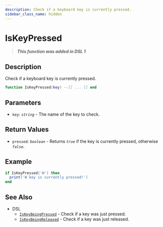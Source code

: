 ```yaml
---
description: Check if a keyboard key is currently pressed.
sidebar_class_name: hidden
---
```


# IsKeyPressed

> **_This function was added in DSL 1_**

## Description

Check if a keyboard key is currently pressed.

```lua
function IsKeyPressed(key) --[[ ... ]] end
```

## Parameters

- `key`: _`string`_ - The name of the key to check.

## Return Values

- `pressed`: _`boolean`_ - Returns _`true`_ if the key is currently pressed, otherwise _`false`_.

## Example

```lua
if IsKeyPressed('W') then
  print('W key is currently pressed!')
end
```

## See Also

- DSL
  - [`IsKeyBeingPressed`](./IsKeyBeingPressed) - Check if a key was just pressed.
  - [`IsKeyBeingReleased`](./IsKeyBeingReleased) - Check if a key was just released.
